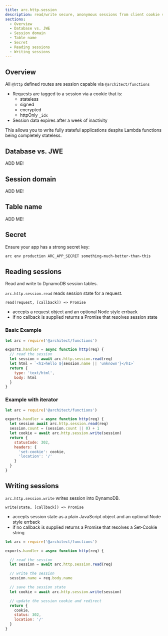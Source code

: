 ```yaml
---
title: arc.http.session
description: read/write secure, anonymous sessions from client cookie stores or a secure database
sections:
  - Overview
  - Database vs. JWE
  - Session domain
  - Table name
  - Secret
  - Reading sessions
  - Writing sessions
---
```


## Overview

All `@http` defined routes are session capable via `@architect/functions`

- Requests are tagged to a session via a cookie that is: 
  - stateless
  - signed
  - encrypted 
  - httpOnly `_idx`
- Session data expires after a week of inactivity

This allows you to write fully stateful applications despite Lambda functions being completely stateless. 

## Database vs. JWE

ADD ME!


## Session domain

ADD ME!


## Table name

ADD ME!


## Secret

Ensure your app has a strong secret key:

```bash
arc env production ARC_APP_SECRET something-much-better-than-this
```

## Reading sessions

Read and write to DynamoDB session tables.

`arc.http.session.read` reads session state for a request.

`read(request, [callback]) => Promise` 
- accepts a request object and an optional Node style errback
- if no callback is supplied returns a Promise that resolves session state

### Basic Example

```javascript
let arc = require('@architect/functions')

exports.handler = async function http(req) {
  // read the session
  let session = await arc.http.session.read(req)
  let html = `<h1>hello ${session.name || 'unknown'}</h1>`
  return {
    type: 'text/html',
    body: html
  }
}
```

### Example with iterator

```javascript
let arc = require('@architect/functions')

exports.handler = async function http(req) {
  let session await arc.http.session.read(req)
  session.count = (session.count || 0) + 1
  let cookie = await arc.http.session.write(session)
  return {
    statusCode: 302, 
    headers: {
      'set-cookie': cookie,
      'location': '/'
    }
  }
}
```

## Writing sessions

`arc.http.session.write` writes session into DynamoDB.

`write(state, [callback]) => Promise`
- accepts session state as a plain JavaScript object and an optional Node style errback
- if no callback is supplied returns a Promise that resolves a Set-Cookie string

```javascript
let arc = require('@architect/functions')

exports.handler = async function http(req) {

  // read the session
  let session = await arc.http.session.read(req)

  // write the session
  session.name = req.body.name

  // save the session state 
  let cookie = await arc.http.session.write(session)

  // update the session cookie and redirect
  return {
    cookie,
    status: 302,
    location: '/'
  }
}
```
